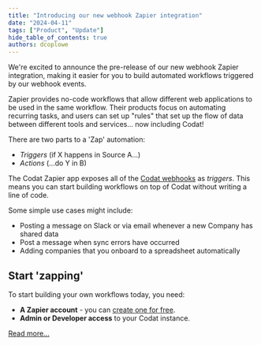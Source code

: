 ```yaml
---
title: "Introducing our new webhook Zapier integration"
date: "2024-04-11"
tags: ["Product", "Update"]
hide_table_of_contents: true
authors: dcoplowe
---
```


We're excited to announce the pre-release of our new webhook Zapier integration, making it easier for you to build automated workflows triggered by our webhook events.

<!--truncate-->

Zapier provides no-code workflows that allow different web applications to be used in the same workflow. Their products focus on automating recurring tasks, and users can set up "rules" that set up the flow of data between different tools and services... now including Codat!

There are two parts to a 'Zap' automation:

- _Triggers_ (if X happens in Source A...)
- _Actions_ (...do Y in B)

The Codat Zapier app exposes all of the [Codat webhooks](/using-the-api/webhooks/event-types) as _triggers_. This means you can start building workflows on top of Codat without writing a line of code.

Some simple use cases might include:

- Posting a message on Slack or via email whenever a new Company has shared data
- Post a message when sync errors have occurred
- Adding companies that you onboard to a spreadsheet automatically

## Start 'zapping'

To start building your own workflows today, you need:

- **A Zapier account** - you can [create one for free](https://zapier.com/sign-up).
- **Admin or Developer access** to your Codat instance.

[Read more...](/using-the-api/webhooks/zapier-integration)
